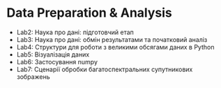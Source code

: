# Data Preparation & Analysis
* Lab2: Наука про дані: підготовчий етап
* Lab3: Наука про дані: обмін результатами та початковий аналіз
* Lab4: Структури для роботи з великими обсягами даних в Python
* Lab5: Візуалізація даних
* Lab6: Застосування numpy
* Lab7: Сценарії обробки багатоспектральних супутникових зображень
